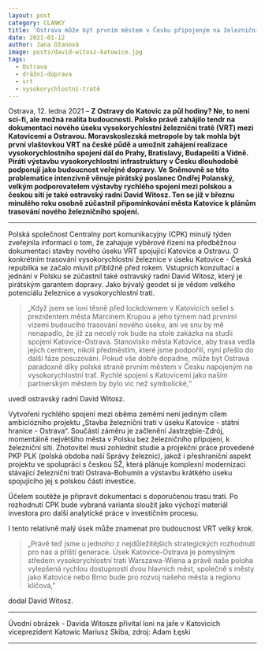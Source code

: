 ```yaml
---
layout: post
category: CLANKY
title: 'Ostrava může být prvním městem v Česku připojeným na železniční vysokorychlostní trať'
date: 2021-01-12
author: Jana Ožanová
image: posts/david-witosz-katowice.jpg
tags:
  - Ostrava
  - drážní-doprava
  - vrt
  - vysokorychlostní-tratě 
---
```


Ostrava, 12. ledna 2021 – **Z Ostravy do Katovic za půl hodiny? Ne, to není sci-fi, ale možná realita budoucnosti. Polsko právě zahájilo tendr na dokumentaci nového úseku vysokorychlostní železniční tratě (VRT) mezi Katovicemi a Ostravou. Moravskoslezská metropole by tak mohla být první vlaštovkou VRT na české půdě a umožnit zahájení realizace vysokorychlostního spojení dál do Prahy, Bratislavy, Budapešti a Vídně. Piráti výstavbu vysokorychlostní infrastruktury v Česku dlouhodobě podporují jako budoucnost veřejné dopravy. Ve Sněmovně se této problematice intenzivně věnuje pirátský poslanec Ondřej Polanský, velkým podporovatelem výstavby rychlého spojení mezi polskou a českou sítí je také ostravský radní David Witosz. Ten se již v březnu minulého roku osobně zúčastnil připomínkování města Katovice k plánům trasování nového železničního spojení.**

<hr />

Polská společnost Centralny port komunikacyjny (CPK) minulý týden zveřejnila informaci o tom, že zahajuje výběrové řízení na předběžnou dokumentaci stavby nového úseku VRT spojující Katovice a Ostravu. O konkrétním trasování vysokorychlostní železnice v úseku Katovice - Česká republika se začalo mluvit přibližně před rokem. Vstupních konzultací a jednání v Polsku se zúčastnil také ostravský radní David Witosz, který je pirátským garantem dopravy. Jako bývalý geodet si je vědom velkého potenciálu železnice a vysokorychlostní trati.

>„Když jsem se loni těsně před lockdownem v Katovicích sešel s prezidentem města Marcinem Krupou a jeho týmem nad prvními vizemi budoucího trasování nového úseku, ani ve snu by mě nenapadlo, že již za necelý rok bude na stole zakázka na studii spojení Katovice-Ostrava. Stanovisko města Katovice, aby trasa vedla jejich centrem, nikoli předměstím, které jsme podpořili, nyní přešlo do další fáze posuzování. Pokud vše dobře dopadne, může být Ostrava paradoxně díky polské straně prvním městem v Česku napojeným na vysokorychlostní trať. Rychlé spojení s Katovicemi jako naším partnerským městem by bylo víc než symbolické,“

uvedl ostravský radní David Witosz.

Vytvoření rychlého spojení mezi oběma zeměmi není jediným cílem ambiciózního projektu „Stavba železniční trati v úseku Katovice - státní hranice - Ostrava“. Součástí záměru je začlenění Jastrzębie-Zdrój, momentálně největšího města v Polsku bez železničního připojení, k železniční síti. Zhotovitel musí zohlednit studie a projekční práce provedené PKP PLK (polská obdoba naší Správy železnic), jakož i přeshraniční aspekt projektu ve spolupráci s českou SŽ, která plánuje komplexní modernizaci stávající železniční trati Ostrava-Bohumín a výstavbu krátkého úseku spojujícího jej s polskou částí investice.

Účelem soutěže je připravit dokumentaci s doporučenou trasu trati. Po rozhodnutí CPK bude vybraná varianta sloužit jako výchozí materiál investora pro další analytické práce v investičním procesu.

I tento relativně malý úsek může znamenat pro budoucnost VRT velký krok.

>„Právě teď jsme u jednoho z nejdůležitějších strategických rozhodnutí pro nás a příští generace. Úsek Katovice-Ostrava je pomyslným středem vysokorychlostní trati Warszawa-Wiena a právě naše poloha vylepšená rychlou dostupností dvou hlavních měst, společně s městy jako Katovice nebo Brno bude pro rozvoj našeho města a regionu klíčová,”

dodal David Witosz.

---

Úvodní obrázek - Davida Witosze přivítal loni na jaře v Katovicích viceprezident Katowic Mariusz Skiba,  zdroj: Adam Łęski

- - -
